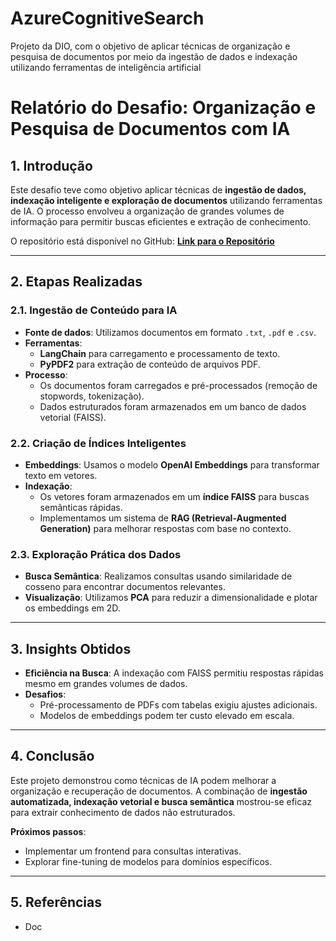 # AzureCognitiveSearch
Projeto da DIO, com o objetivo de aplicar técnicas de organização e pesquisa de documentos por meio da ingestão de dados e indexação utilizando ferramentas de inteligência artificial
# **Relatório do Desafio: Organização e Pesquisa de Documentos com IA**  

## **1. Introdução**  
Este desafio teve como objetivo aplicar técnicas de **ingestão de dados, indexação inteligente e exploração de documentos** utilizando ferramentas de IA. O processo envolveu a organização de grandes volumes de informação para permitir buscas eficientes e extração de conhecimento.  

O repositório está disponível no GitHub: **[Link para o Repositório](https://github.com/seu-usuario/nome-do-repositorio)**  

---

## **2. Etapas Realizadas**  

### **2.1. Ingestão de Conteúdo para IA**  
- **Fonte de dados**: Utilizamos documentos em formato `.txt`, `.pdf` e `.csv`.  
- **Ferramentas**:  
  - **LangChain** para carregamento e processamento de texto.  
  - **PyPDF2** para extração de conteúdo de arquivos PDF.  
- **Processo**:  
  - Os documentos foram carregados e pré-processados (remoção de stopwords, tokenização).  
  - Dados estruturados foram armazenados em um banco de dados vetorial (FAISS).  

### **2.2. Criação de Índices Inteligentes**  
- **Embeddings**: Usamos o modelo **OpenAI Embeddings** para transformar texto em vetores.  
- **Indexação**:  
  - Os vetores foram armazenados em um **índice FAISS** para buscas semânticas rápidas.  
  - Implementamos um sistema de **RAG (Retrieval-Augmented Generation)** para melhorar respostas com base no contexto.  

### **2.3. Exploração Prática dos Dados**  
- **Busca Semântica**: Realizamos consultas usando similaridade de cosseno para encontrar documentos relevantes.  
- **Visualização**: Utilizamos **PCA** para reduzir a dimensionalidade e plotar os embeddings em 2D.  

---

## **3. Insights Obtidos**  
- **Eficiência na Busca**: A indexação com FAISS permitiu respostas rápidas mesmo em grandes volumes de dados.  
- **Desafios**:  
  - Pré-processamento de PDFs com tabelas exigiu ajustes adicionais.  
  - Modelos de embeddings podem ter custo elevado em escala.  

---

## **4. Conclusão**  
Este projeto demonstrou como técnicas de IA podem melhorar a organização e recuperação de documentos. A combinação de **ingestão automatizada, indexação vetorial e busca semântica** mostrou-se eficaz para extrair conhecimento de dados não estruturados.  

**Próximos passos**:  
- Implementar um frontend para consultas interativas.  
- Explorar fine-tuning de modelos para domínios específicos.  

---

## **5. Referências**  
- Doc
